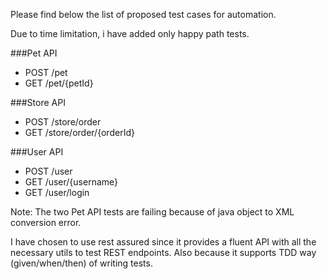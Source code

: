 Please find below the list of proposed test cases for automation.

Due to time limitation, i have added only happy path tests.

###Pet API
- POST /pet
- GET ​/pet​/{petId}

###Store API
- POST /store/order
- GET ​/store/order/{orderId}

###User API
- POST ​/user
- GET ​​/user​/{username}
- GET ​​​/user​/login

Note: The two Pet API tests are failing because of java object to XML conversion error.

I have chosen to use rest assured since it provides a fluent API with all the necessary utils to test REST endpoints.
Also because it supports TDD way (given/when/then) of writing tests.